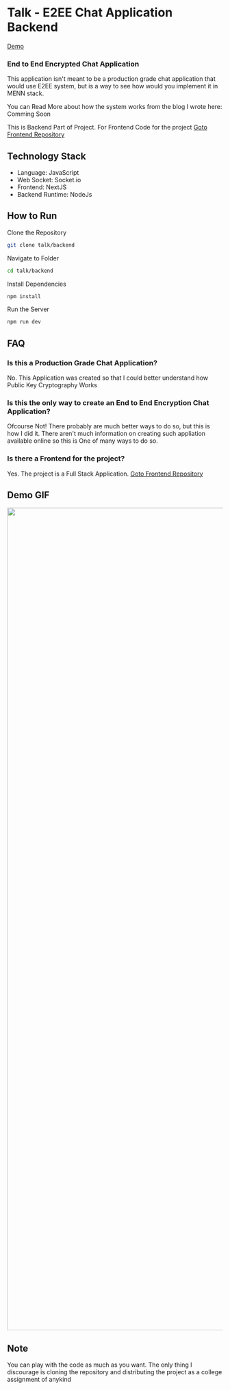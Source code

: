 # Talk - E2EE Chat Application Backend

[Demo](https://talk-e2e-chat-frontend.vercel.app/)

### End to End Encrypted Chat Application

This application isn't meant to be a production grade chat application that would use E2EE system, but is a way to see how would you implement it in MENN stack.

You can Read More about how the system works from the blog I wrote here: Comming Soon

This is Backend Part of Project. For Frontend Code for the project [Goto Frontend Repository](https://github.com/suparthghimire/talk-e2e-chat-frontend)

## Technology Stack

- Language: JavaScript
- Web Socket: Socket.io
- Frontend: NextJS
- Backend Runtime: NodeJs

## How to Run

Clone the Repository

```bash
git clone talk/backend
```

Navigate to Folder

```bash
cd talk/backend
```

Install Dependencies

```bash
npm install
```

Run the Server

```bash
npm run dev
```

## FAQ

### Is this a Production Grade Chat Application?

No. This Application was created so that I could better understand how Public Key Cryptography Works

### Is this the only way to create an End to End Encryption Chat Application?

Ofcourse Not! There probably are much better ways to do so, but this is how I did it. There aren't much information on creating such appliation available online so this is One of many ways to do so.

### Is there a Frontend for the project?

Yes. The project is a Full Stack Application. [Goto Frontend Repository](#)

## Demo GIF

<img src="./result_gif.gif?raw=true" width="1920px">

## Note

You can play with the code as much as you want. The only thing I discourage is cloning the repository and distributing the project as a college assignment of anykind
